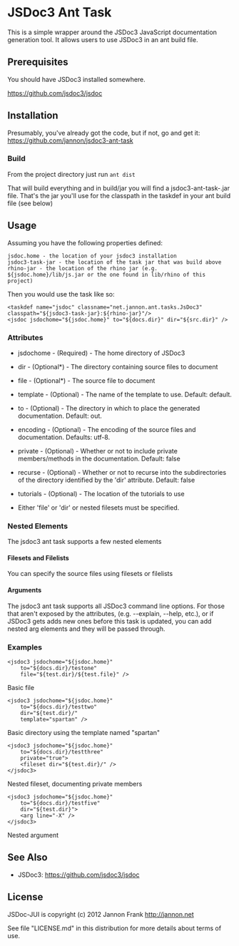 JSDoc3 Ant Task
=========

This is a simple wrapper around the JSDoc3 JavaScript documentation generation tool.
It allows users to use JSDoc3 in an ant build file.

Prerequisites
-------------

You should have JSDoc3 installed somewhere.  

https://github.com/jsdoc3/jsdoc

Installation
------------

Presumably, you've already got the code, but if not, go and get it:  
https://github.com/jannon/jsdoc3-ant-task

### Build ###

From the project directory just run ```ant dist```

That will build everything and in build/jar you will find a jsdoc3-ant-task-<version>.jar file.  That's the 
jar you'll use for the classpath in the taskdef in your ant build file (see below)

Usage
----- 

Assuming you have the following properties defined:

    jsdoc.home - the location of your jsdoc3 installation
    jsdoc3-task-jar - the location of the task jar that was build above
    rhino-jar - the location of the rhino jar (e.g. ${jsdoc.home}/lib/js.jar or the one found in lib/rhino of this project)
    
Then you would use the task like so:

    <taskdef name="jsdoc" classname="net.jannon.ant.tasks.JsDoc3" classpath="${jsdoc3-task-jar}:${rhino-jar}"/>
    <jsdoc jsdochome="${jsdoc.home}" to="${docs.dir}" dir="${src.dir}" />

### Attributes ###

 * jsdochome - (Required) - The home directory of JSDoc3
 * dir - (Optional*) - The directory containing source files to document
 * file - (Optional*) - The source file to document
 * template - (Optional) - The name of the template to use.  Default: default.
 * to - (Optional) - The directory in which to place the generated documentation. Default: out.
 * encoding - (Optional) - The encoding of the source files and documentation. Defaults: utf-8.
 * private - (Optional) - Whether or not to include private members/methods in the documentation.  Default: false
 * recurse - (Optional) - Whether or not to recurse into the subdirectories of the directory identified by the 'dir' attribute. Default: false
 * tutorials - (Optional)  - The location of the tutorials to use
 
* Either 'file' or 'dir' or nested filesets must be specified.

### Nested Elements ###

The jsdoc3 ant task supports a few nested elements

#### Filesets and Filelists ####

You can specify the source files using filesets or filelists 

#### Arguments ####

The jsdoc3 ant task supports all JSDoc3 command line options.  For those that aren't exposed by the attributes,
(e.g. --explain, --help, etc.), or if JSDoc3 gets adds new ones before this task is updated, you can add nested arg elements
and they will be passed through.

### Examples ###

    <jsdoc3 jsdochome="${jsdoc.home}" 
        to="${docs.dir}/testone" 
        file="${test.dir}/${test.file}" />

Basic file

    <jsdoc3 jsdochome="${jsdoc.home}" 
        to="${docs.dir}/testtwo" 
        dir="${test.dir}/"
        template="spartan" />

Basic directory using the template named "spartan"
    
    <jsdoc3 jsdochome="${jsdoc.home}" 
        to="${docs.dir}/testthree"
        private="true">
        <fileset dir="${test.dir}/" />
    </jsdoc3>

Nested fileset, documenting private members

    <jsdoc3 jsdochome="${jsdoc.home}" 
        to="${docs.dir}/testfive" 
        dir="${test.dir}">
        <arg line="-X" />
    </jsdoc3>

Nested argument

See Also
--------

- JSDoc3: https://github.com/jsdoc3/jsdoc

License
-------

JSDoc-JUI is copyright (c) 2012 Jannon Frank http://jannon.net

See file "LICENSE.md" in this distribution for more details about
terms of use.
